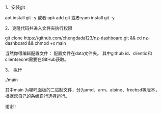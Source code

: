 1、安装git


apt install git -y 
或者:apk add git
或者:yum install git -y

2、克隆代码并进入文件夹执行权限


git clone https://github.com/chengdada123/nz-dashboard.git && cd nz-dashboard && chmod +x main

当然你得编辑配置文件：
配置文件在data文件夹。
其中github id、clientid和clientsecret需要在GitHub获取。

3、 执行



./main



其中main 为哪吒面板的二进制文件，分为amd、arm、alpine、freebsd等版本，根据您自己的系统自行选择运行。

谢谢！
